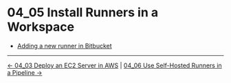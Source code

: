 # 04_05 Install Runners in a Workspace

- [Adding a new runner in Bitbucket](https://support.atlassian.com/bitbucket-cloud/docs/adding-a-new-runner-in-bitbucket/)

<!-- FooterStart -->
---
[← 04_03 Deploy an EC2 Server in AWS](../04_04_deploy_an_ec2_server_in_aws/README.md) | [04_06 Use Self-Hosted Runners in a Pipeline →](../04_06_use_self_hosted_runners_in_a_pipeline/README.md)
<!-- FooterEnd -->
